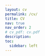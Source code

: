 ```yaml
---
layout: cv
permalink: /cv/
title: CV
nav: true
nav_order: 2
# cv_pdf: cv.pdf
description: 
toc:
  sidebar: left
---
```

